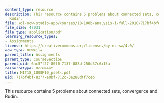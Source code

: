 ```yaml
---
content_type: resource
description: This resource contains 5 problems about connected sets, convergence and
  Rudin.
file: /ol-ocw-studio-app/courses/18-100b-analysis-i-fall-2010/717bf4bf8377e0bf712c3e288d4f7ceb_MIT18_100BF10_pset4.pdf
file_size: 47031
file_type: application/pdf
learning_resource_types:
- Assignments
license: https://creativecommons.org/licenses/by-nc-sa/4.0/
ocw_type: OCWFile
parent_title: Assignments
parent_type: CourseSection
parent_uid: 6ac57f27-80f0-7137-088d-250d37c6a15a
resourcetype: Document
title: MIT18_100BF10_pset4.pdf
uid: 717bf4bf-8377-e0bf-712c-3e288d4f7ceb
---
```

This resource contains 5 problems about connected sets, convergence and Rudin.